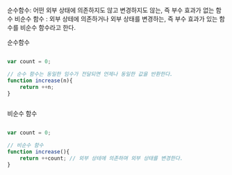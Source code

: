 
순수함수: 어떤 외부 상태에 의존하지도 않고 변경하지도 않는, 즉 부수 효과가 없는 함수
비순수 함수 : 외부 상테에 의존하거나 외부 상태를 변경하는, 즉 부수 효과가 있는 함수를 비순수 함수라고 한다.

순수함수
```js

var count = 0;

// 순수 함수는 동일한 임수가 전달되면 언제나 동일한 값을 반환한다.
function increase(n){
	return ++n;
}



```

비순수 함수
```js

var count = 0;

// 비순수 함수
function increase(){
	return ++count; // 외부 상테에 의존하며 외부 상태를 변경한다.
}

```